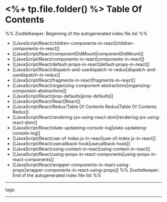 # <%+ tp.file.folder() %> Table Of Contents



%% Zoottelkeeper: Beginning of the autogenerated index file list  %%
-  [[JavaScript/React/children-components-in-react|children-components-in-react]]
-  [[JavaScript/React/componentDidMount|componentDidMount]]
-  [[JavaScript/React/components-in-react|components-in-react]]
-  [[JavaScript/React/default-props-in-react|default-props-in-react]]
-  [[JavaScript/React/dispatch-and-usedispatch-in-redux|dispatch-and-usedispatch-in-redux]]
-  [[JavaScript/React/fragments-in-react|fragments-in-react]]
-  [[JavaScript/React/organizing-component-abstractions|organizing-component-abstractions]]
-  [[JavaScript/React/prop-defaults|prop-defaults]]
-  [[JavaScript/React/React|React]]
-  [[JavaScript/React/Redux/Table Of Contents Redux|Table Of Contents Redux]]
-  [[JavaScript/React/rendering-jsx-using-react-dom|rendering-jsx-using-react-dom]]
-  [[JavaScript/React/state-updateing-console-log|state-updateing-console-log]]
-  [[JavaScript/React/use-of-index.js-in-react|use-of-index.js-in-react]]
-  [[JavaScript/React/usecallback-hook|usecallback-hook]]
-  [[JavaScript/React/using-context-in-react|using-context-in-react]]
-  [[JavaScript/React/using-props-in-react-components|using-props-in-react-components]]
-  [[JavaScript/React/wrapper-components-in-react-using-props|wrapper-components-in-react-using-props]]
%% Zoottelkeeper: End of the autogenerated index file list  %%



---

tags: 

---